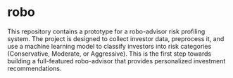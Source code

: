 # robo
 This repository contains a prototype for a robo-advisor risk profiling system. The project is designed to collect investor data, preprocess it, and use a machine learning model to classify investors into risk categories (Conservative, Moderate, or Aggressive). This is the first step towards building a full-featured robo-advisor that provides personalized investment recommendations.

